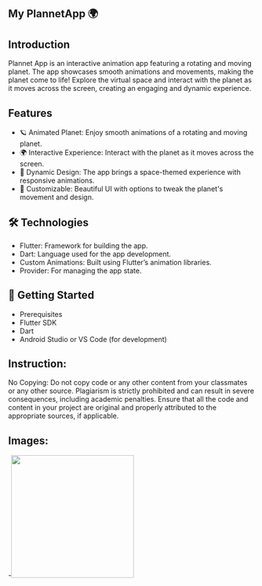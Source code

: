 
## My PlannetApp 🌍
## Introduction
Plannet App is an interactive animation app featuring a rotating and moving planet. The app showcases smooth animations and movements, making the planet come to life! Explore the virtual space and interact with the planet as it moves across the screen, creating an engaging and dynamic experience.

## Features
 - 🪐 Animated Planet: Enjoy smooth animations of a rotating and moving planet.
 - 🌍 Interactive Experience: Interact with the planet as it moves across the screen.
 - 🌌 Dynamic Design: The app brings a space-themed experience with responsive animations.
 - 🎨 Customizable: Beautiful UI with options to tweak the planet's movement and design.

## 🛠️ Technologies
- Flutter: Framework for building the app.
- Dart: Language used for the app development.
- Custom Animations: Built using Flutter’s animation libraries.
- Provider: For managing the app state.

## 🚀 Getting Started
- Prerequisites
- Flutter SDK
- Dart
- Android Studio or VS Code (for development)

## Instruction:
No Copying: Do not copy code or any other content from your classmates or any other source. Plagiarism is strictly prohibited and can result in severe consequences, including academic penalties. Ensure that all the code and content in your project are original and properly attributed to the appropriate sources, if applicable.

## Images:

-<img src="https://github.com/user-attachments/assets/5190f014-cd68-412d-bba1-a0fcec1a0bbe" width="250">
